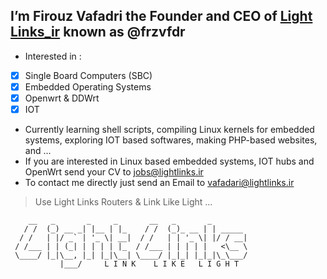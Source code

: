 ## I’m Firouz Vafadri the Founder and CEO of [Light Links_ir](https://lightlinks.ir) known as @frzvfdr
- Interested in : 
- [x] Single Board Computers (SBC)
- [x] Embedded Operating Systems
- [x] Openwrt & DDWrt
- [x] IOT
- Currently learning shell scripts, compiling Linux kernels for embedded systems, exploring IOT based softwares, making PHP-based websites, and ...
- If you are interested in Linux based embedded systems, IOT hubs and OpenWrt send your CV to jobs@lightlinks.ir
- To contact me directly just send an Email to vafadari@lightlinks.ir
 > Use Light Links Routers & Link Like Light ...
  
        __   _       _     _       __   _       _
       / /  (_) __ _| |__ | |_    / /  (_)_ __ | | _____
      / /   | |/ _` | '_ \| __|  / /   | | '_ \| |/ / __|
     / /___ | | (_| | | | | |_  / /___ | | | | |   <\__ \
     \____/ |_|\__, |_| |_|\__| \____/ |_|_| |_|_|\_\___/
               |___/     L I N K    L I K E   L I G H T 
